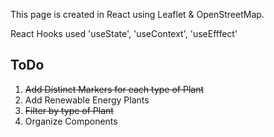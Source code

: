 This page is created in React using Leaflet & OpenStreetMap.

React Hooks used 'useState', 'useContext', 'useEfffect'

## ToDo
1. ~~Add Distinct Markers for each type of Plant~~
2. Add Renewable Energy Plants
3. ~~Filter by type of Plant~~
4. Organize Components